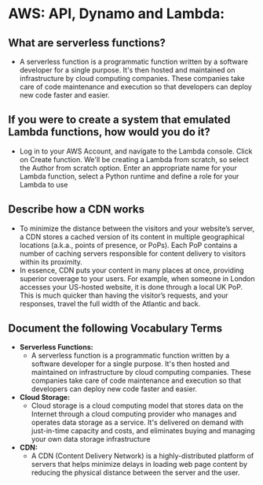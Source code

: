 # AWS: API, Dynamo and Lambda:


## What are serverless functions?
  - A serverless function is a programmatic function written by a software developer for a single purpose. It's then hosted and maintained on infrastructure by cloud computing companies. These companies take care of code maintenance and execution so that developers can deploy new code faster and easier.

  
## If you were to create a system that emulated Lambda functions, how would you do it?
  - Log in to your AWS Account, and navigate to the Lambda console. Click on Create function. We'll be creating a Lambda from scratch, so select the Author from scratch option. Enter an appropriate name for your Lambda function, select a Python runtime and define a role for your Lambda to use
## Describe how a CDN works
  - To minimize the distance between the visitors and your website’s server, a CDN stores a cached version of its content in multiple geographical locations (a.k.a., points of presence, or PoPs). Each PoP contains a number of caching servers responsible for content delivery to visitors within its proximity.
  - In essence, CDN puts your content in many places at once, providing superior coverage to your users. For example, when someone in London accesses your US-hosted website, it is done through a local UK PoP. This is much quicker than having the visitor’s requests, and your responses, travel the full width of the Atlantic and back.


## Document the following Vocabulary Terms
   - **Serverless Functions:** 
     - A serverless function is a programmatic function written by a software developer for a single purpose. It's then hosted and maintained on infrastructure by cloud computing companies. These companies take care of code maintenance and execution so that developers can deploy new code faster and easier.
   - **Cloud Storage:**
     - Cloud storage is a cloud computing model that stores data on the Internet through a cloud computing provider who manages and operates data storage as a service. It's delivered on demand with just-in-time capacity and costs, and eliminates buying and managing your own data storage infrastructure
   - **CDN:** 
     - A CDN (Content Delivery Network) is a highly-distributed platform of servers that helps minimize delays in loading web page content by reducing the physical distance between the server and the user.
